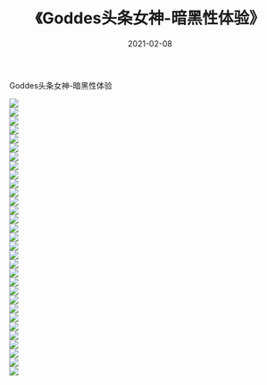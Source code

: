 ﻿---
layout: post
title:  《Goddes头条女神-暗黑性体验》
date:   2021-02-08
img: http://img.660000.xyz/Sharelink/网络美图/2021/Goddes头条女神-暗黑性体验/000.jpg
categories: [美女, 清纯, 唯美]
---

Goddes头条女神-暗黑性体验

  ![](http://img.660000.xyz/Sharelink/网络美图/2021/Goddes头条女神-暗黑性体验/001.jpg) <br> ![](http://img.660000.xyz/Sharelink/网络美图/2021/Goddes头条女神-暗黑性体验/002.jpg) <br> ![](http://img.660000.xyz/Sharelink/网络美图/2021/Goddes头条女神-暗黑性体验/003.jpg) <br> ![](http://img.660000.xyz/Sharelink/网络美图/2021/Goddes头条女神-暗黑性体验/004.jpg) <br> ![](http://img.660000.xyz/Sharelink/网络美图/2021/Goddes头条女神-暗黑性体验/005.jpg) <br> ![](http://img.660000.xyz/Sharelink/网络美图/2021/Goddes头条女神-暗黑性体验/006.jpg) <br> ![](http://img.660000.xyz/Sharelink/网络美图/2021/Goddes头条女神-暗黑性体验/007.jpg) <br> ![](http://img.660000.xyz/Sharelink/网络美图/2021/Goddes头条女神-暗黑性体验/008.jpg) <br> ![](http://img.660000.xyz/Sharelink/网络美图/2021/Goddes头条女神-暗黑性体验/009.jpg) <br> ![](http://img.660000.xyz/Sharelink/网络美图/2021/Goddes头条女神-暗黑性体验/010.jpg) <br> ![](http://img.660000.xyz/Sharelink/网络美图/2021/Goddes头条女神-暗黑性体验/011.jpg) <br> ![](http://img.660000.xyz/Sharelink/网络美图/2021/Goddes头条女神-暗黑性体验/012.jpg) <br> ![](http://img.660000.xyz/Sharelink/网络美图/2021/Goddes头条女神-暗黑性体验/013.jpg) <br> ![](http://img.660000.xyz/Sharelink/网络美图/2021/Goddes头条女神-暗黑性体验/014.jpg) <br> ![](http://img.660000.xyz/Sharelink/网络美图/2021/Goddes头条女神-暗黑性体验/015.jpg) <br> ![](http://img.660000.xyz/Sharelink/网络美图/2021/Goddes头条女神-暗黑性体验/016.jpg) <br> ![](http://img.660000.xyz/Sharelink/网络美图/2021/Goddes头条女神-暗黑性体验/017.jpg) <br> ![](http://img.660000.xyz/Sharelink/网络美图/2021/Goddes头条女神-暗黑性体验/018.jpg) <br> ![](http://img.660000.xyz/Sharelink/网络美图/2021/Goddes头条女神-暗黑性体验/019.jpg) <br> ![](http://img.660000.xyz/Sharelink/网络美图/2021/Goddes头条女神-暗黑性体验/020.jpg) <br> ![](http://img.660000.xyz/Sharelink/网络美图/2021/Goddes头条女神-暗黑性体验/021.jpg) <br> ![](http://img.660000.xyz/Sharelink/网络美图/2021/Goddes头条女神-暗黑性体验/022.jpg) <br> ![](http://img.660000.xyz/Sharelink/网络美图/2021/Goddes头条女神-暗黑性体验/023.jpg) <br> ![](http://img.660000.xyz/Sharelink/网络美图/2021/Goddes头条女神-暗黑性体验/024.jpg) <br> ![](http://img.660000.xyz/Sharelink/网络美图/2021/Goddes头条女神-暗黑性体验/025.jpg) <br> ![](http://img.660000.xyz/Sharelink/网络美图/2021/Goddes头条女神-暗黑性体验/026.jpg) <br> ![](http://img.660000.xyz/Sharelink/网络美图/2021/Goddes头条女神-暗黑性体验/027.jpg) <br> ![](http://img.660000.xyz/Sharelink/网络美图/2021/Goddes头条女神-暗黑性体验/028.jpg) <br> ![](http://img.660000.xyz/Sharelink/网络美图/2021/Goddes头条女神-暗黑性体验/029.jpg) <br> ![](http://img.660000.xyz/Sharelink/网络美图/2021/Goddes头条女神-暗黑性体验/030.jpg) <br> ![](http://img.660000.xyz/Sharelink/网络美图/2021/Goddes头条女神-暗黑性体验/031.jpg) <br>
